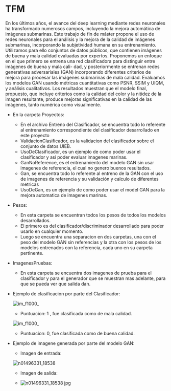 # TFM


En los últimos años, el avance del deep learning
mediante redes neuronales ha transformado numerosos campos,
incluyendo la mejora automática de imágenes submarinas. Este
trabajo de fin de máster propone el uso de redes neuronales para
el análisis y la mejora de la calidad de imágenes submarinas,
incorporando la subjetividad humana en su entrenamiento.
Utilizamos para ello conjuntos de datos públicos, que contienen
imágenes de buena y mala calidad evaluadas por expertos.
Proponemos un enfoque en el que primero se entrena una red
clasificadora para distinguir entre imágenes de buena y mala cali-
dad, y posteriormente se entrenan redes generativas adversariales
(GAN) incorporando diferentes criterios de mejora para procesar
las imágenes submarinas de mala calidad. Evaluamos los modelos
GAN usando métricas cuantitativas como PSNR, SSIM y UIQM,
y análisis cualitativos. Los resultados muestran que el modelo
final, propuesto, que incluye criterios como la calidad del color y
la nitidez de la imagen resultante, produce mejoras significativas
en la calidad de las imágenes, tanto numérica como visualmente.


- En la carpeta Proyectos:

   - En el archivo Entreno del Clasificador, se encuentra todo lo referente al entrenamiento correspondiente del clasificador desarrollado en este proyecto
   - ValidacionClasificador, es la validacion del clasificador sobre el conjunto de datos UIEB.
   - UsoDeClasificador, es un ejemplo de como poder usar el clasificador y asi poder evaluar imagenes marinas.
   - GanNoReference, es el entrenamiento del modelo GAN sin usar imagenes de referencia, el cual no genero buenos resultados.
   - Gan, se encuentra todo lo referente al entreno de la GAN con el uso de imagenes de referencia y su validación y calculo de diferentes metricas
   - UsoDeGan, es un ejemplo de como poder usar el model GAN para la mejora automatica de imagenes marinas.


- Pesos:

   - En esta carpeta se encuentran todos los pesos de todos los modelos desarrollados.
   - El primero es del clasificador/discriminador desarrollado para poder usarlo en cualquier momento.
   - Luego se encuentra una separacion en dos carpetas, una con el peso del modelo GAN sin referencias y la otra con los pesos de los modelos entrenados con la referencia, cada uno en su carpeta pertinente.

- ImagenesPruebas:

   - En esta carpeta se encuentra dos imagenes de prueba para el clasificador y para el generador que se muestran mas adelante, para que se pueda ver que salida dan.







- Ejemplo de clasificacion por parte del Clasificador:

   ![im_f1000_](https://github.com/josemi32/TFM/assets/74961648/d604a73e-69c3-4a3f-bfe5-36bf01d03928)

   - Puntuacion: 1 , fue clasificada como de mala calidad.

   ![im_f1000_](https://github.com/josemi32/TFM/assets/74961648/e2c78897-9789-4ddb-8ca8-b5220fd06604)

   - Puntuacion: 0, fue clasificada como de buena calidad.


- Ejemplo de imagene generada por parte del modelo GAN:
   - Imagen de entrada:
 
   ![n01496331_18538](https://github.com/josemi32/TFM/assets/74961648/fc5749b5-a847-455c-838b-d27112df0d99)

  - Imagen de salida:
 
  - ![n01496331_18538 jpg](https://github.com/josemi32/TFM/assets/74961648/3191cc9b-78d8-49d5-87e9-366b9f727ee8)



